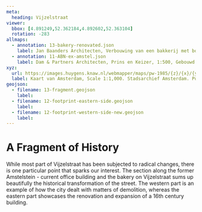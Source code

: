 ```yaml
---
meta:
  heading: Vijzelstraat
viewer:
  bbox: [4.891249,52.362184,4.892602,52.363104]
  rotation: -283
allmaps:
  - annotation: 13-bakery-renovated.json
    label: Jan Baanders Architecten, Verbouwing van een bakkerij met bovenwoningen aan de Vijzelstraat 137, hoek Prinsengracht, 1:100. Stadsarchief Amsterdam, 1946.
  - annotation: 11-ABN-ex-amstel.json
    label: Dam & Partners Architecten, Prins en Keizer, 1:500, Gebouwd in Amsterdam. Published by Dam & Partners Architecten, 1973.
xyz:
  url: https://images.huygens.knaw.nl/webmapper/maps/pw-1985/{z}/{x}/{y}.png
  label: Kaart van Amsterdam, Scale 1:1,000. Stadsarchief Amsterdam. Published by the Public Works Department and its legal successors, 1985.
geojson:
  - filename: 13-fragment.geojson
    label:
  - filename: 12-footprint-eastern-side.geojson
    label:
  - filename: 12-footprint-western-side-new.geojson
    label:
---
```

# A Fragment of History
While most part of Vijzelstraat has been subjected to radical changes, there is one particular point that sparks our interest. The section along the former Amstelstein - current office building and the bakery on Vijzelstraat sums up beautifully the historical transformation of the street. The western part is an example of how the city dealt with matters of demolition, whereas the eastern part showcases the renovation and expansion of a 16th century building.
